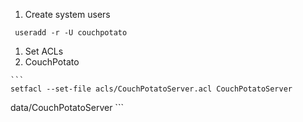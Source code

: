 1. Create system users

  ```
   useradd -r -U couchpotato
  ```

1. Set ACLs
  1. CouchPotato
  
    ```
    setfacl --set-file acls/CouchPotatoServer.acl CouchPotatoServer
data/CouchPotatoServer
    ```
